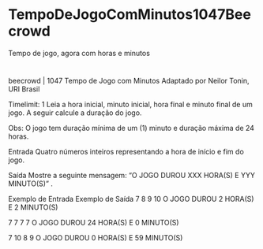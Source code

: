 # TempoDeJogoComMinutos1047Beecrowd
 Tempo de jogo, agora com horas e minutos
#
#
beecrowd | 1047
Tempo de Jogo com Minutos
Adaptado por Neilor Tonin, URI  Brasil

Timelimit: 1
Leia a hora inicial, minuto inicial, hora final e minuto final de um jogo. A seguir calcule a duração do jogo.

Obs: O jogo tem duração mínima de um (1) minuto e duração máxima de 24 horas.

Entrada
Quatro números inteiros representando a hora de início e fim do jogo.

Saída
Mostre a seguinte mensagem: “O JOGO DUROU XXX HORA(S) E YYY MINUTO(S)” .

Exemplo de Entrada	                  Exemplo de Saída
7 8 9 10                             O JOGO DUROU 2 HORA(S) E 2 MINUTO(S)

7 7 7 7                              O JOGO DUROU 24 HORA(S) E 0 MINUTO(S)

7 10 8 9                             O JOGO DUROU 0 HORA(S) E 59 MINUTO(S)

